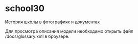 school30
========

История школы в фотографиях и документах

Для просмотра описания модели необходимо открыть файл /docs/glossary.xml  в броузере.
